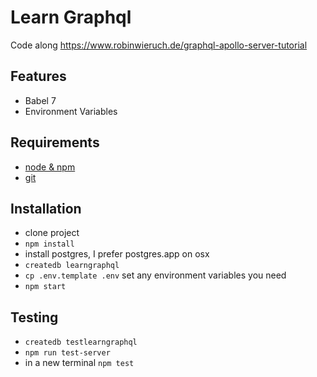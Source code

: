 # Learn Graphql

Code along https://www.robinwieruch.de/graphql-apollo-server-tutorial

## Features

* Babel 7
* Environment Variables

## Requirements

* [node & npm](https://nodejs.org/en/)
* [git](https://www.robinwieruch.de/git-essential-commands/)

## Installation

* clone project
* `npm install`
* install postgres, I prefer postgres.app on osx
* `createdb learngraphql`
* `cp .env.template .env` set any environment variables you need
* `npm start`

## Testing

* `createdb testlearngraphql`
* `npm run test-server`
* in a new terminal `npm test`
